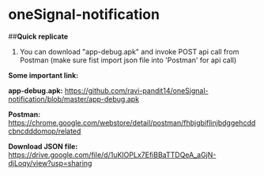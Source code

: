 # oneSignal-notification

##**Quick replicate**
1. You can download "app-debug.apk" and invoke POST api call from Postman (make sure fist import json file into 'Postman' for api call)

**Some important link:**

**app-debug.apk:** https://github.com/ravi-pandit14/oneSignal-notification/blob/master/app-debug.apk

**Postman:** https://chrome.google.com/webstore/detail/postman/fhbjgbiflinjbdggehcddcbncdddomop/related

**Download JSON file:** https://drive.google.com/file/d/1uKIOPLx7EfiBBaTTDQeA_aGjN-djLoqy/view?usp=sharing

